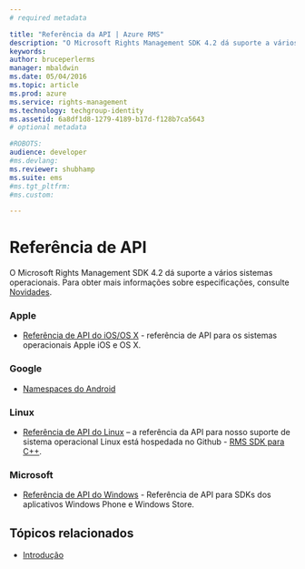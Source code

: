 ```yaml
---
# required metadata

title: "Referência da API | Azure RMS"
description: "O Microsoft Rights Management SDK 4.2 dá suporte a vários sistemas operacionais: Android, iOS, Windows Store, OS X, Linux e Windows Phone."
keywords:
author: bruceperlerms
manager: mbaldwin
ms.date: 05/04/2016
ms.topic: article
ms.prod: azure
ms.service: rights-management
ms.technology: techgroup-identity
ms.assetid: 6a8df1d8-1279-4189-b17d-f128b7ca5643
# optional metadata

#ROBOTS:
audience: developer
#ms.devlang:
ms.reviewer: shubhamp
ms.suite: ems
#ms.tgt_pltfrm:
#ms.custom:

---
```


# Referência de API

O Microsoft Rights Management SDK 4.2 dá suporte a vários sistemas operacionais. Para obter mais informações sobre especificações, consulte [Novidades](release-notes.md).

### Apple
- [Referência de API do iOS/OS X](/rights-management/sdk/4.2/api/iOS/iOS) - referência de API para os sistemas operacionais Apple iOS e OS X.

### Google
- [Namespaces do Android](android-namespaces.md)

### Linux
- [Referência de API do Linux](linux-c-api-reference.md) – a referência da API para nosso suporte de sistema operacional Linux está hospedada no Github - [RMS SDK para C++](http://azuread.github.io/rms-sdk-for-cpp/annotated.html).

### Microsoft
- [Referência de API do Windows](/rights-management/sdk/4.2/api/winrt/Microsoft.RightsManagement) - Referência de API para SDKs dos aplicativos Windows Phone e Windows Store.

## Tópicos relacionados

* [Introdução](get-started.md)
 

 


<!--HONumber=May16_HO2-->


